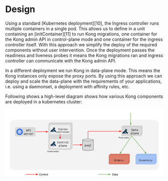 # Design

Using a standard [Kubernetes deployment][10], the Ingress controller runs multiple containers in a single pod. This allows us to define in a unit containing an [initContainer][11] to run Kong migrations, one container for the Kong admin API in control-plane mode and one container for the ingress controller itself. With this approach we simplify the deploy of the required components without user intervention.
Once the deployment passes the readiness and liveness probes it means the Kong migrations ran and ingress controller can communicate with the Kong admin API.

In a different deployment we run Kong in data-plane mode. This means the Kong instances only expose the proxy ports.
By using this approach we can deploy and scale the data-plane with the requirements of your applications, i.e. using a daemonset, a deployment with affinity rules, etc.

Following shows a high-level diagram shows how various Kong components are deployed in a kubernetes cluster:

![kong components](images/deployment.png "Kong Components")

[k8s-deployment]: https://kubernetes.io/docs/concepts/workloads/controllers/deployment/
[k8s-initcontainer]: https://kubernetes.io/docs/concepts/workloads/pods/init-containers/